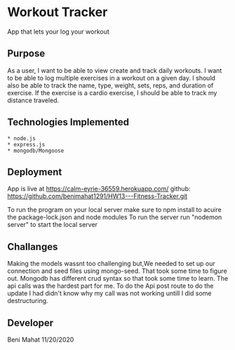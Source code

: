 # Workout Tracker

App that lets your log your workout

## Purpose

As a user, I want to be able to view create and track daily workouts. I want to be able to log multiple exercises in a workout on a given day. I should also be able to track the name, type, weight, sets, reps, and duration of exercise. If the exercise is a cardio exercise, I should be able to track my distance traveled.

## Technologies Implemented
    * node.js
    * express.js
    * mongodb/Mongoose

## Deployment

App is live at https://calm-eyrie-36559.herokuapp.com/
github: https://github.com/benimahat1291/HW13---Fitness-Tracker.git

To run the program on your local server make sure to npm install to acuire the package-lock.json and node modules
To run the server run "nodemon server" to start the local server

## Challanges
Making the models wassnt too challenging but,We needed to set up our connection and seed files using mongo-seed. That took some time to figure out. Mongodb has different crud syntax so that took some time to learn. The api calls was the hardest part for me. To do the Api post route to do the update I had didn't know why my call was not working untill I did some destructuring. 

## Developer

Beni Mahat 11/20/2020

